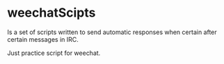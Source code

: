 # weechatScipts
Is a set of scripts written to send automatic responses when certain after certain messages in IRC.

Just practice script for weechat. 

